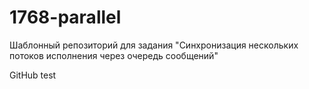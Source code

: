 # 1768-parallel

Шаблонный репозиторий для задания "Синхронизация нескольких потоков исполнения через очередь сообщений"

GitHub test
